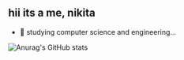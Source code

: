## hii its a me, nikita

- 🌱 studying computer science and engineering...



![Anurag's GitHub stats](https://github-readme-stats.vercel.app/api?username=samiha-nowrin&show_icons=true&theme=transparent)
